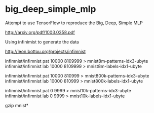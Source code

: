 # big_deep_simple_mlp
Attempt to use TensorFlow to reproduce the Big, Deep, Simple MLP 

http://arxiv.org/pdf/1003.0358.pdf


Using infinimist to generate the data

http://leon.bottou.org/projects/infimnist

infimnist/infimnist pat 10000 8109999 > mnist8m-patterns-idx3-ubyte
infimnist/infimnist lab 10000 8109999 > mnist8m-labels-idx1-ubyte

infimnist/infimnist pat 10000 810999 > mnist800k-patterns-idx3-ubyte
infimnist/infimnist lab 10000 810999 > mnist800k-labels-idx1-ubyte

infimnist/infimnist pat  0 9999 > mnist10k-patterns-idx3-ubyte
infimnist/infimnist lab 0 9999 > mnist10k-labels-idx1-ubyte

gzip mnist*





